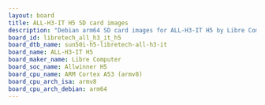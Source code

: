```yaml
---
layout: board
title: ALL-H3-IT H5 SD card images
description: "Debian arm64 SD card images for ALL-H3-IT H5 by Libre Computer, SoC: Allwinner H5, CPU ISA: armv8"
board_id: libretech_all_h3_it_h5
board_dtb_name: sun50i-h5-libretech-all-h3-it
board_name: ALL-H3-IT H5
board_maker_name: Libre Computer
board_soc_name: Allwinner H5
board_cpu_name: ARM Cortex A53 (armv8)
board_cpu_arch_isa: armv8
board_cpu_arch_debian: arm64
---
```

